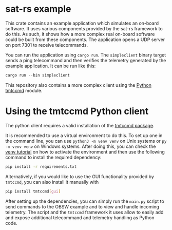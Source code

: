 sat-rs example
======

This crate contains an example application which simulates an on-board software.
It uses various components provided by the sat-rs framework to do this. As such, it shows how
a more complex real on-board software could be built from these components.
The application opens a UDP server on port 7301 to receive telecommands.

You can run the application using `cargo run`. The `simpleclient` binary target sends a
ping telecommand and then verifies the telemetry generated by the example application.
It can be run like this:

```rs
cargo run --bin simpleclient
```

This repository also contains a more complex client using the
[Python tmtccmd](https://github.com/robamu-org/tmtccmd) module.

# Using the tmtccmd Python client

The python client requires a valid installation of the
[tmtccmd package](https://github.com/robamu-org/tmtccmd).

It is recommended to use a virtual environment to do this. To set up one in the command line,
you can use `python3 -m venv venv` on Unix systems or `py -m venv venv` on Windows systems.
After doing this, you can check the [venv tutorial](https://docs.python.org/3/tutorial/venv.html)
on how to activate the environment and then use the following command to install the required
dependency:

```sh
pip install -r requirements.txt
```

Alternatively, if you would like to use the GUI functionality provided by `tmtccmd`, you can also
install it manually with

```sh
pip install tmtccmd[gui]
```

After setting up the dependencies, you can simply run the `main.py` script to send commands
to the OBSW example and to view and handle incoming telemetry. The script and the `tmtccmd`
framework it uses allow to easily add and expose additional telecommand and telemetry handling
as Python code.
